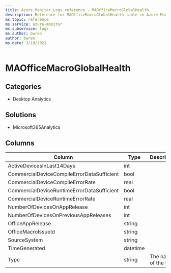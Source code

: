 ```yaml
---
title: Azure Monitor Logs reference - MAOfficeMacroGlobalHealth
description: Reference for MAOfficeMacroGlobalHealth table in Azure Monitor Logs.
ms.topic: reference
ms.service: azure-monitor
ms.subservice: logs
ms.author: bwren
author: bwren
ms.date: 3/19/2021
---
```


# MAOfficeMacroGlobalHealth

 

## Categories

- Desktop Analytics
## Solutions

- Microsoft365Analytics




## Columns

|Column|Type|Description|
|---|---|---|
|ActiveDevicesInLast14Days|int||
|CommercialDeviceCompileErrorDataSufficient|bool||
|CommercialDeviceCompileErrorRate|real||
|CommercialDeviceRuntimeErrorDataSufficient|bool||
|CommercialDeviceRuntimeErrorRate|real||
|NumberOfDevicesOnAppRelease|int||
|NumberOfDevicesOnPreviousAppReleases|int||
|OfficeAppRelease|string||
|OfficeMacroIssueId|string||
|SourceSystem|string||
|TimeGenerated|datetime||
|Type|string|The name of the table|

